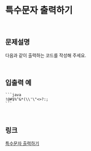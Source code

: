 # 특수문자 출력하기

<br>

## 문제설명
다음과 같이 출력하는 코드를 작성해 주세요.

<br>

## 입출력 예
    ```java
    !@#$%^&*(\\'\"<>?:;
    ```

<br>

## 링크
[특수문자 출력하기](https://school.programmers.co.kr/learn/courses/30/lessons/181948)
